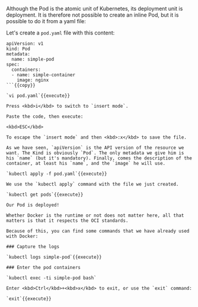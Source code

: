 Although the Pod is the atomic unit of Kubernetes, its deployment unit is deployment. It is therefore not possible to create an inline Pod, but it is possible to do it from a yaml file:

Let's create a `pod.yaml` file with this content:

```
apiVersion: v1
kind: Pod
metadata:
  name: simple-pod
spec:
  containers:
  - name: simple-container
    image: nginx
```{{copy}}

`vi pod.yaml`{{execute}}

Press <kbd>i</kbd> to switch to `insert mode`.

Paste the code, then execute:

<kbd>ESC</kbd>

To escape the `insert mode` and then <kbd>:x</kbd> to save the file.

As we have seen, `apiVersion` is the API version of the resource we want. The Kind is obviously `Pod`. The only metadata we give him is his `name` (but it's mandatory). Finally, comes the description of the container, at least his `name`, and the `image` he will use.

`kubectl apply -f pod.yaml`{{execute}}

We use the `kubectl apply` command with the file we just created.

`kubectl get pods`{{execute}}

Our Pod is deployed!

Whether Docker is the runtime or not does not matter here, all that matters is that it respects the OCI standards.

Because of this, you can find some commands that we have already used with Docker:

### Capture the logs

`kubectl logs simple-pod`{{execute}}

### Enter the pod containers

`kubectl exec -ti simple-pod bash`

Enter <kbd>Ctrl</kbd>+<kbd>x</kbd> to exit, or use the `exit` command:

`exit`{{execute}}